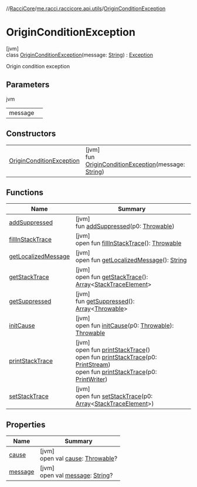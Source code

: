 //[RacciCore](../../../index.md)/[me.racci.raccicore.api.utils](../index.md)/[OriginConditionException](index.md)

# OriginConditionException

[jvm]\
class [OriginConditionException](index.md)(message: [String](https://kotlinlang.org/api/latest/jvm/stdlib/kotlin/-string/index.html)) : [Exception](https://docs.oracle.com/javase/8/docs/api/java/lang/Exception.html)

Origin condition exception

## Parameters

jvm

| | |
|---|---|
| message |  |

## Constructors

| | |
|---|---|
| [OriginConditionException](-origin-condition-exception.md) | [jvm]<br>fun [OriginConditionException](-origin-condition-exception.md)(message: [String](https://kotlinlang.org/api/latest/jvm/stdlib/kotlin/-string/index.html)) |

## Functions

| Name | Summary |
|---|---|
| [addSuppressed](index.md#282858770%2FFunctions%2F-519281799) | [jvm]<br>fun [addSuppressed](index.md#282858770%2FFunctions%2F-519281799)(p0: [Throwable](https://kotlinlang.org/api/latest/jvm/stdlib/kotlin/-throwable/index.html)) |
| [fillInStackTrace](index.md#-1102069925%2FFunctions%2F-519281799) | [jvm]<br>open fun [fillInStackTrace](index.md#-1102069925%2FFunctions%2F-519281799)(): [Throwable](https://kotlinlang.org/api/latest/jvm/stdlib/kotlin/-throwable/index.html) |
| [getLocalizedMessage](index.md#1043865560%2FFunctions%2F-519281799) | [jvm]<br>open fun [getLocalizedMessage](index.md#1043865560%2FFunctions%2F-519281799)(): [String](https://kotlinlang.org/api/latest/jvm/stdlib/kotlin/-string/index.html) |
| [getStackTrace](index.md#2050903719%2FFunctions%2F-519281799) | [jvm]<br>open fun [getStackTrace](index.md#2050903719%2FFunctions%2F-519281799)(): [Array](https://kotlinlang.org/api/latest/jvm/stdlib/kotlin/-array/index.html)&lt;[StackTraceElement](https://docs.oracle.com/javase/8/docs/api/java/lang/StackTraceElement.html)&gt; |
| [getSuppressed](index.md#672492560%2FFunctions%2F-519281799) | [jvm]<br>fun [getSuppressed](index.md#672492560%2FFunctions%2F-519281799)(): [Array](https://kotlinlang.org/api/latest/jvm/stdlib/kotlin/-array/index.html)&lt;[Throwable](https://kotlinlang.org/api/latest/jvm/stdlib/kotlin/-throwable/index.html)&gt; |
| [initCause](index.md#-418225042%2FFunctions%2F-519281799) | [jvm]<br>open fun [initCause](index.md#-418225042%2FFunctions%2F-519281799)(p0: [Throwable](https://kotlinlang.org/api/latest/jvm/stdlib/kotlin/-throwable/index.html)): [Throwable](https://kotlinlang.org/api/latest/jvm/stdlib/kotlin/-throwable/index.html) |
| [printStackTrace](index.md#-1769529168%2FFunctions%2F-519281799) | [jvm]<br>open fun [printStackTrace](index.md#-1769529168%2FFunctions%2F-519281799)()<br>open fun [printStackTrace](index.md#1841853697%2FFunctions%2F-519281799)(p0: [PrintStream](https://docs.oracle.com/javase/8/docs/api/java/io/PrintStream.html))<br>open fun [printStackTrace](index.md#1175535278%2FFunctions%2F-519281799)(p0: [PrintWriter](https://docs.oracle.com/javase/8/docs/api/java/io/PrintWriter.html)) |
| [setStackTrace](index.md#2135801318%2FFunctions%2F-519281799) | [jvm]<br>open fun [setStackTrace](index.md#2135801318%2FFunctions%2F-519281799)(p0: [Array](https://kotlinlang.org/api/latest/jvm/stdlib/kotlin/-array/index.html)&lt;[StackTraceElement](https://docs.oracle.com/javase/8/docs/api/java/lang/StackTraceElement.html)&gt;) |

## Properties

| Name | Summary |
|---|---|
| [cause](index.md#-654012527%2FProperties%2F-519281799) | [jvm]<br>open val [cause](index.md#-654012527%2FProperties%2F-519281799): [Throwable](https://kotlinlang.org/api/latest/jvm/stdlib/kotlin/-throwable/index.html)? |
| [message](index.md#1824300659%2FProperties%2F-519281799) | [jvm]<br>open val [message](index.md#1824300659%2FProperties%2F-519281799): [String](https://kotlinlang.org/api/latest/jvm/stdlib/kotlin/-string/index.html)? |
